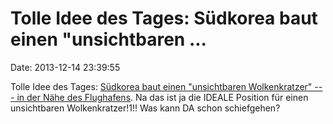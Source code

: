 Tolle Idee des Tages: Südkorea baut einen \"unsichtbaren \...
=============================================================

Date: 2013-12-14 23:39:55

Tolle Idee des Tages: [Südkorea baut einen \"unsichtbaren
Wolkenkratzer\" --- in der Nähe des
Flughafens](http://www.businessinsider.com/tower-infinity-first-invisible-skyscraper-2013-9).
Na das ist ja die IDEALE Position für einen unsichtbaren
Wolkenkratzer!1!! Was kann DA schon schiefgehen?
